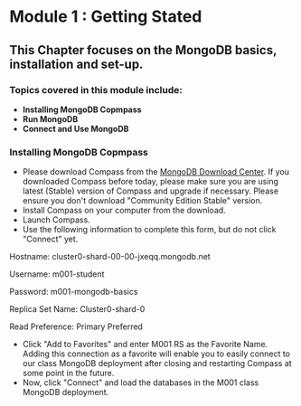 # Module 1 : Getting Stated

## This Chapter focuses on the MongoDB basics, installation and set-up.

### Topics covered in this module include:

- **Installing MongoDB Copmpass**
- **Run MongoDB**
- **Connect and Use MongoDB**

### Installing MongoDB Copmpass

- Please download Compass from the [MongoDB Download Center](https://www.mongodb.com/download-center/compass). If you downloaded Compass before today, please make sure you are using latest (Stable) version of Compass and upgrade if necessary. Please ensure you don't download "Community Edition Stable" version.
- Install Compass on your computer from the download.
- Launch Compass.
- Use the following information to complete this form, but do not click "Connect" yet.

Hostname: cluster0-shard-00-00-jxeqq.mongodb.net

Username: m001-student

Password: m001-mongodb-basics

Replica Set Name: Cluster0-shard-0

Read Preference: Primary Preferred
- Click "Add to Favorites" and enter M001 RS as the Favorite Name. Adding this connection as a favorite will enable you to easily connect to our class MongoDB deployment after closing and restarting Compass at some point in the future.
- Now, click "Connect" and load the databases in the M001 class MongoDB deployment.